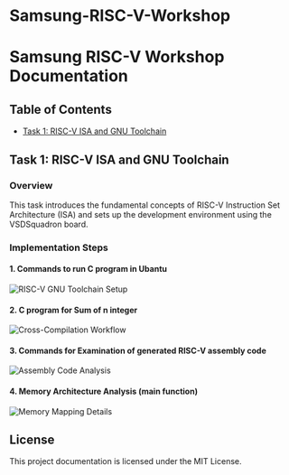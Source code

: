 # Samsung-RISC-V-Workshop

# Samsung RISC-V Workshop Documentation


## Table of Contents
- [Task 1: RISC-V ISA and GNU Toolchain](#task-1-risc-v-isa-and-gnu-toolchain)

## Task 1: RISC-V ISA and GNU Toolchain

### Overview
This task introduces the fundamental concepts of RISC-V Instruction Set Architecture (ISA) and sets up the development environment using the VSDSquadron board.

### Implementation Steps

#### 1. Commands to run C program in Ubantu
![RISC-V GNU Toolchain Setup](image/vsd1.png)


#### 2. C program for Sum of n integer
![Cross-Compilation Workflow](image/vsd2.png)


#### 3. Commands for Examination of generated RISC-V assembly code
![Assembly Code Analysis](image/vsd3.png)


#### 4. Memory Architecture Analysis (main function)
![Memory Mapping Details](image/vsd4.png)




## License
This project documentation is licensed under the MIT License.
